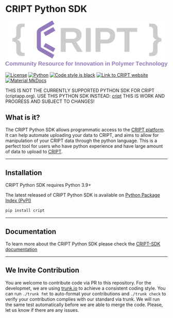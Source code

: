 # CRIPT Python SDK

[![License](./CRIPT_full_logo_colored_transparent.png)](https://criptapp.org)

[![License](https://img.shields.io/github/license/C-Accel-CRIPT/cript?style=flat-square)](https://github.com/C-Accel-CRIPT/cript/blob/master/LICENSE.txt)
[![Python](https://img.shields.io/badge/Language-Python%203.7+-blue?style=flat-square&logo=python)](https://www.python.org/)
[![Code style is black](https://img.shields.io/badge/Code%20Style-black-000000.svg?style=flat-square&logo=python)](https://github.com/psf/black)
[![Link to CRIPT website](https://img.shields.io/badge/platform-criptapp.org-blueviolet?style=flat-square)](https://criptapp.org/)
[![Material MkDocs](https://img.shields.io/badge/Docs-mkdocs--material-blueviolet?style=flat-square&logo=markdown)](https://squidfunk.github.io/mkdocs-material/)

THIS IS NOT THE CURRENTLY SUPPORTED PYTHON SDK FOR CRIPT (criptapp.org).
USE THIS PYTHON SDK INSTEAD: [cript](https://github.com/C-Accel-CRIPT/cript)
THIS IS WORK AND PROGRESS AND SUBJECT TO CHANGES!

## What is it?

The CRIPT Python SDK allows programmatic access to the [CRIPT platform](https://criptapp.org). It can help automate uploading your data to CRIPT, and aims to allow for manipulation of your CRIPT data through the python language. This is a perfect tool for users who have python experience and have large amount of data to upload to [CRIPT](https://criptapp.org).

---

## Installation

CRIPT Python SDK requires Python 3.9+

The latest released of CRIPT Python SDK is available on [Python Package Index (PyPI)](https://pypi.org/project/cript/)

```bash
pip install cript
```

---

## Documentation

To learn more about the CRIPT Python SDK please check the [CRIPT-SDK documentation](https://c-accel-cript.github.io/cript/)

---

<!--

## Release Notes
Please visit the [Python SDK Documentation Release Notes](#) or within the [GitHub Releases page](#)

---

-->

## We Invite Contribution

You are welcome to contribute code via PR to this repository.
For the developmet, we are using [trunk.io](https://trunk.io) to achieve a consistent coding style.
You can run `./trunk fmt` to auto-format your contributions and `./trunk check` to verify your contribution complies with our standard via trunk.
We will run the same test automatically before we are able to merge the code.
Please, let us know if there are any issues.
